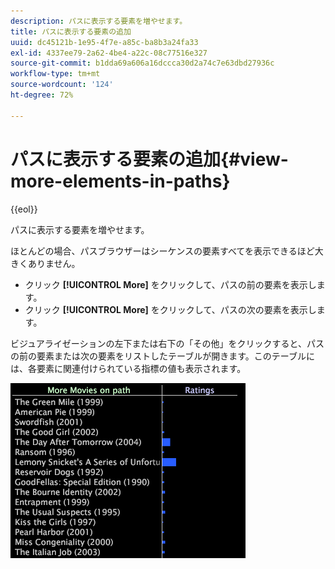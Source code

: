 ```yaml
---
description: パスに表示する要素を増やせます。
title: パスに表示する要素の追加
uuid: dc45121b-1e95-4f7e-a85c-ba8b3a24fa33
exl-id: 4337ee79-2a62-4be4-a22c-08c77516e327
source-git-commit: b1dda69a606a16dccca30d2a74c7e63dbd27936c
workflow-type: tm+mt
source-wordcount: '124'
ht-degree: 72%

---
```


# パスに表示する要素の追加{#view-more-elements-in-paths}

{{eol}}

パスに表示する要素を増やせます。

ほとんどの場合、パスブラウザーはシーケンスの要素すべてを表示できるほど大きくありません。

* クリック **[!UICONTROL More]** をクリックして、パスの前の要素を表示します。
* クリック **[!UICONTROL More]** をクリックして、パスの次の要素を表示します。

ビジュアライゼーションの左下または右下の「その他」をクリックすると、パスの前の要素または次の要素をリストしたテーブルが開きます。このテーブルには、各要素に関連付けられている指標の値も表示されます。

![](assets/vis_PathBrowser_MoreMoviesOnPath.png)
